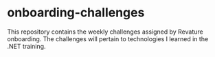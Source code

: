 # onboarding-challenges

This repository contains the weekly challenges assigned by Revature onboarding. The challenges will pertain to technologies I learned in the .NET training.
